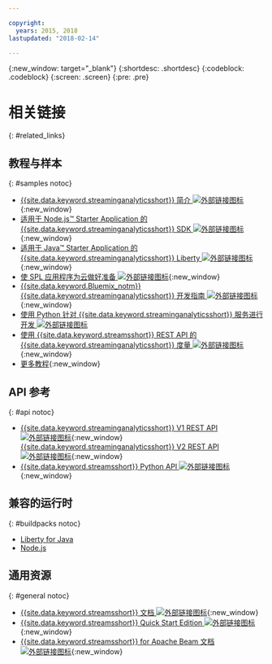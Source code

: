 ```yaml
---

copyright:
  years: 2015, 2018
lastupdated: "2018-02-14"

---
```


<!-- Attribute definitions -->
{:new_window: target="_blank"}
{:shortdesc: .shortdesc}
{:codeblock: .codeblock}
{:screen: .screen}
{:pre: .pre}

# 相关链接
{: #related_links}

## 教程与样本
{: #samples notoc}
* [{{site.data.keyword.streaminganalyticsshort}} 简介 ![外部链接图标](../../icons/launch-glyph.svg "外部链接图标")](https://developer.ibm.com/streamsdev/docs/streaming-analytics-now-available-bluemix){:new_window}
* [适用于 Node.js™ Starter Application 的 {{site.data.keyword.streaminganalyticsshort}} SDK ![外部链接图标](../../icons/launch-glyph.svg "外部链接图标")](https://www.ibm.com/developerworks/library/ba-bluemix-detect-complex-events-from-data-stream-trs/index.html){:new_window}
* [适用于 Java™ Starter Application 的 {{site.data.keyword.streaminganalyticsshort}} Liberty ![外部链接图标](../../icons/launch-glyph.svg "外部链接图标")](https://developer.ibm.com/streamsdev/docs/bluemix-streaming-analytics-starter-application/){:new_window}
* [使 SPL 应用程序为云做好准备 ![外部链接图标](../../icons/launch-glyph.svg "外部链接图标")](https://developer.ibm.com/streamsdev/docs/getting-spl-application-ready-cloud){:new_window}
* [{{site.data.keyword.Bluemix_notm}} {{site.data.keyword.streaminganalyticsshort}} 开发指南 ![外部链接图标](../../icons/launch-glyph.svg "外部链接图标")](https://developer.ibm.com/streamsdev/docs/bluemix-streaming-analytics-development-guide/){:new_window}
* [使用 Python 针对 {{site.data.keyword.streaminganalyticsshort}} 服务进行开发 ![外部链接图标](../../icons/launch-glyph.svg "外部链接图标")](http://ibmstreams.github.io/streamsx.documentation/docs/python/1.6/python-appapi-devguide-2a/index.html)
* [使用 {{site.data.keyword.streamsshort}} REST API 的 {{site.data.keyword.streaminganalyticsshort}} 度量 ![外部链接图标](../../icons/launch-glyph.svg "外部链接图标")](https://developer.ibm.com/bluemix/2016/07/25/streaming-analytics-metrics-using-rest-api/){:new_window}
* [更多教程](/docs/services/StreamingAnalytics/r_integrating_cloudant_rest.html){:new_window}


## API 参考
{: #api notoc}
* [{{site.data.keyword.streaminganalyticsshort}} V1 REST API ![外部链接图标](../../icons/launch-glyph.svg "外部链接图标")](https://console.bluemix.net/apidocs/220){:new_window}
[{{site.data.keyword.streaminganalyticsshort}} V2 REST API ![外部链接图标](../../icons/launch-glyph.svg "外部链接图标")](https://console.bluemix.net/apidocs/1939){:new_window}
* [{{site.data.keyword.streamsshort}} Python API ![外部链接图标](../../icons/launch-glyph.svg "外部链接图标")](http://ibmstreams.github.io/streamsx.documentation/docs/python/1.6/python-appapi-devguide/){:new_window}


## 兼容的运行时
{: #buildpacks notoc}
* [Liberty for Java](/docs/runtimes/liberty/index.html#liberty)
* [Node.js](/docs/runtimes/nodejs/index.html#nodejs)

## 通用资源
{: #general notoc}
* [{{site.data.keyword.streamsshort}} 文档 ![外部链接图标](../../icons/launch-glyph.svg "外部链接图标")](http://www.ibm.com/support/knowledgecenter/SSCRJU_4.2.1/com.ibm.streams.welcome.doc/doc/kc-homepage.html){:new_window}
* [{{site.data.keyword.streamsshort}} Quick Start Edition ![外部链接图标](../../icons/launch-glyph.svg "外部链接图标")](http://ibmstreams.github.io/streamsx.documentation/docs/4.2/qse-intro/){:new_window}
* [{{site.data.keyword.streamsshort}} for Apache Beam 文档 ![外部链接图标](../../icons/launch-glyph.svg "外部链接图标")](https://ibmstreams.github.io/streamsx.documentation/docs/beamrunner/beamrunner-1-intro/){:new_window}
